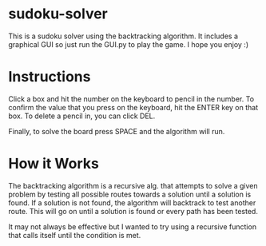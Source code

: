 # sudoku-solver
This is a sudoku solver using the backtracking algorithm. It includes a graphical GUI so just run the GUI.py to play the game. I hope you enjoy :) 


# Instructions

Click a box and hit the number on the keyboard to pencil in the number. To confirm the value that you press on the keyboard, hit the ENTER key on that box. To delete a pencil in, you can click DEL. 

Finally, to solve the board press SPACE and the algorithm will run. 

# How it Works 

The backtracking algorithm is a recursive alg. that attempts to solve a given problem by testing all possible routes towards a solution until a solution is found. If a solution is not found, the algorithm will backtrack to test another route. This will go on until a solution is found or every path has been tested. 

It may not always be effective but I wanted to try using a recursive function that calls itself until the condition is met. 




